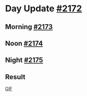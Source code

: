 # Day Update [#2172](https://github.com/sentrei/sentrei/issues/2172)

## Morning [#2173](https://github.com/sentrei/sentrei/issues/2173)

## Noon [#2174](https://github.com/sentrei/sentrei/issues/2174)

## Night [#2175](https://github.com/sentrei/sentrei/issues/2175)

## Result

[GIF]()
